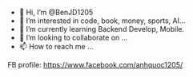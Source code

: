 - 👋 Hi, I’m @BenJD1205
- 👀 I’m interested in code, book, money, sports, AI...
- 🌱 I’m currently learning Backend Develop, Mobile.
- 💞️ I’m looking to collaborate on ...
- 📫 How to reach me ...

<!---
BenJD1205/BenJD1205 is a ✨ special ✨ repository because its `README.md` (this file) appears on your GitHub profile.
You can click the Preview link to take a look at your changes.
--->
FB profile: https://www.facebook.com/anhquoc1205/

